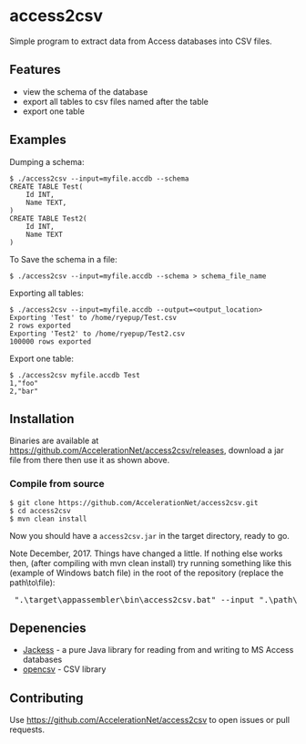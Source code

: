 # access2csv

Simple program to extract data from Access databases into CSV files.

## Features

 * view the schema of the database
 * export all tables to csv files named after the table
 * export one table

## Examples

Dumping a schema:

    $ ./access2csv --input=myfile.accdb --schema	
	CREATE TABLE Test(
		Id INT,
		Name TEXT,
	)
	CREATE TABLE Test2(
		Id INT,
		Name TEXT
	)

To Save the schema in a file:

    $ ./access2csv --input=myfile.accdb --schema > schema_file_name

Exporting all tables:

    $ ./access2csv --input=myfile.accdb --output=<output_location>
	Exporting 'Test' to /home/ryepup/Test.csv
	2 rows exported
	Exporting 'Test2' to /home/ryepup/Test2.csv
	100000 rows exported
	
Export one table:

    $ ./access2csv myfile.accdb Test
	1,"foo"
	2,"bar"

## Installation

Binaries are available at
https://github.com/AccelerationNet/access2csv/releases, download a jar
file from there then use it as shown above.

### Compile from source

    $ git clone https://github.com/AccelerationNet/access2csv.git
    $ cd access2csv
    $ mvn clean install
	
Now you should have a `access2csv.jar` in the target directory, ready to go.

Note December, 2017. Things have changed a little. If nothing else works then, (after compiling with mvn clean install) try running something 
like this (example of Windows batch file) in the root of the repository (replace the path\to\file):
<pre> ".\target\appassembler\bin\access2csv.bat" --input ".\path\to\file" --output . --write-null NULL --quote-all false --schema --with-header </pre>


## Depenencies

 * [Jackess](http://jackcess.sourceforge.net/) - a pure Java library
   for reading from and writing to MS Access databases
 * [opencsv](http://opencsv.sourceforge.net/) - CSV library

## Contributing

Use https://github.com/AccelerationNet/access2csv to open issues or
pull requests.
